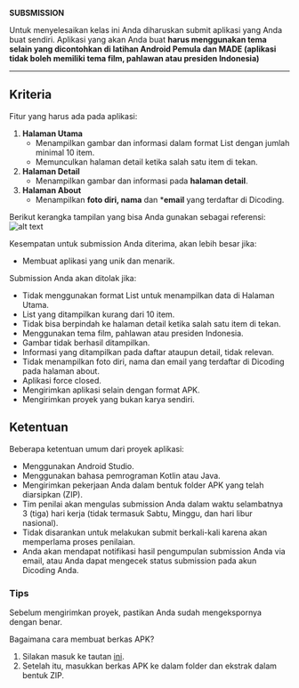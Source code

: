 **SUBSMISSION**

Untuk menyelesaikan kelas ini Anda diharuskan submit aplikasi yang Anda buat sendiri. Aplikasi yang akan Anda buat **harus menggunakan tema selain yang dicontohkan di latihan Android Pemula dan MADE (aplikasi tidak boleh memiliki tema film, pahlawan atau presiden Indonesia)**


---

## Kriteria

Fitur yang harus ada pada aplikasi:

1. **Halaman Utama**
    - Menampilkan gambar dan informasi dalam format List dengan jumlah minimal 10 item.
    - Memunculkan halaman detail ketika salah satu item di tekan.
2. **Halaman Detail**
    - Menampilkan gambar dan informasi pada **halaman detail**.
3. **Halaman About**
    - Menampilkan **foto diri, nama** dan ***email** yang terdaftar di Dicoding.
    
Berikut kerangka tampilan yang bisa Anda gunakan sebagai referensi:
![alt text](https://dicodingacademy.blob.core.windows.net/academies/2019080111185794348711e5edf52f458f1d3eab45d0cf.png)

Kesempatan untuk submission Anda diterima, akan lebih besar jika:
- Membuat aplikasi yang unik dan menarik.

Submission Anda akan ditolak jika:
- Tidak menggunakan format List untuk menampilkan data di Halaman Utama.
- List yang ditampilkan kurang dari 10 item.
- Tidak bisa berpindah ke halaman detail ketika salah satu item di tekan.
- Menggunakan tema film, pahlawan atau presiden Indonesia.
- Gambar tidak berhasil ditampilkan.
- Informasi yang ditampilkan pada daftar ataupun detail, tidak relevan.
- Tidak menampilkan foto diri, nama dan email yang terdaftar di Dicoding pada halaman about.
- Aplikasi force closed.
- Mengirimkan aplikasi selain dengan format APK.
- Mengirimkan proyek yang bukan karya sendiri.

## Ketentuan

Beberapa ketentuan umum dari proyek aplikasi:
- Menggunakan Android Studio.
- Menggunakan bahasa pemrograman Kotlin atau Java.
- Mengirimkan pekerjaan Anda dalam bentuk folder APK yang telah diarsipkan (ZIP).
- Tim penilai akan mengulas submission Anda dalam waktu selambatnya 3 (tiga) hari kerja (tidak termasuk Sabtu, Minggu, dan hari libur nasional).
- Tidak disarankan untuk melakukan submit berkali-kali karena akan memperlama proses penilaian.
- Anda akan mendapat notifikasi hasil pengumpulan submission Anda via email, atau Anda dapat mengecek status submission pada akun Dicoding Anda.

### Tips

Sebelum mengirimkan proyek, pastikan Anda sudah mengekspornya dengan benar.

Bagaimana cara membuat berkas APK?
1. Silakan masuk ke tautan [ini](https://www.dicoding.com/academies/51/tutorials/1176).
2. Setelah itu, masukkan berkas APK ke dalam folder dan ekstrak dalam bentuk ZIP.
